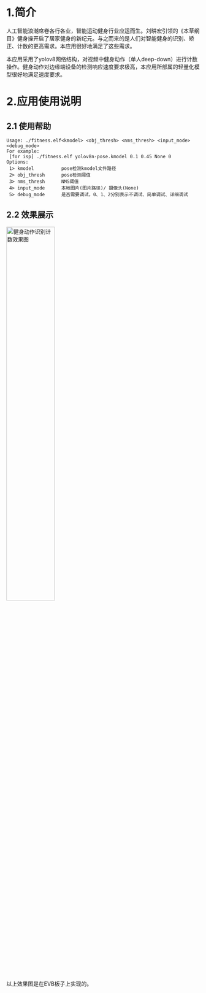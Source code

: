 # 1.简介

人工智能浪潮席卷各行各业，智能运动健身行业应运而生。刘畊宏引领的《本草纲目》健身操开启了居家健身的新纪元。与之而来的是人们对智能健身的识别、矫正、计数的更高需求。本应用很好地满足了这些需求。

本应用采用了yolov8网络结构，对视频中健身动作（单人deep-down）进行计数操作。健身动作对边缘端设备的检测响应速度要求极高，本应用所部属的轻量化模型很好地满足速度要求。

# 2.应用使用说明

## 2.1 使用帮助

```
Usage: ./fitness.elf<kmodel> <obj_thresh> <nms_thresh> <input_mode> <debug_mode>
For example:
 [for isp] ./fitness.elf yolov8n-pose.kmodel 0.1 0.45 None 0
Options:
 1> kmodel          pose检测kmodel文件路径
 2> obj_thresh      pose检测阈值
 3> nms_thresh      NMS阈值
 4> input_mode      本地图片(图片路径)/ 摄像头(None)
 5> debug_mode      是否需要调试，0、1、2分别表示不调试、简单调试、详细调试
```

## 2.2 效果展示

<img src="https://kendryte-download.canaan-creative.com/k230/downloads/doc_images/ai_demo/fitness/fitness.gif" alt="健身动作识别计数效果图" width="50%" height="50%" />

以上效果图是在EVB板子上实现的。